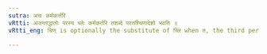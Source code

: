 ```yaml
---
sutra: अचः कर्मकर्त्तरि
vRtti: अजन्ताद्धातोः परस्य च्लेः कर्मकर्तरि तशब्दे परतश्चिणादेशो भवति ॥
vRtti_eng: चिण् is optionally the substitute of च्लि when त, the third person singular of the _Atmanepada_ follows, after a root which ends with a vowel, and when the object itself is spoken of as the agent.

---
```

